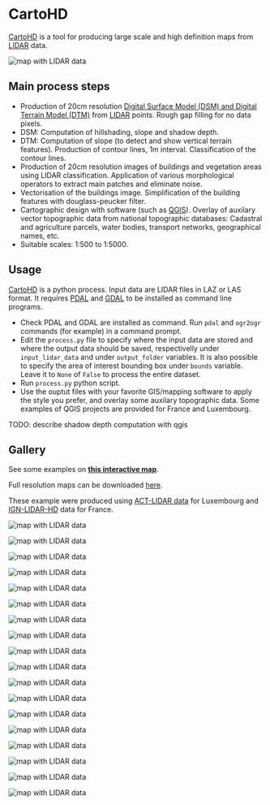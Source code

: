 # CartoHD

[CartoHD](https://github.com/jgaffuri/CartoHD/) is a tool for producing large scale and high definition maps from [LIDAR](https://en.wikipedia.org/wiki/Lidar) data.

![map with LIDAR data](/img/arcon/anim.gif)


## Main process steps

- Production of 20cm resolution [Digital Surface Model (DSM) and Digital Terrain Model (DTM)](https://en.wikipedia.org/wiki/Digital_elevation_model) from [LIDAR](https://en.wikipedia.org/wiki/Lidar) points. Rough gap filling for no data pixels.
- DSM: Computation of hillshading, slope and shadow depth.
- DTM: Computation of slope (to detect and show vertical terrain features). Production of contour lines, 1m interval. Classification of the contour lines.
- Production of 20cm resolution images of buildings and vegetation areas using LIDAR classification. Application of various morphological operators to extract main patches and eliminate noise.
- Vectorisation of the buildings image. Simplification of the building features with douglass-peucker filter.
- Cartographic design with software (such as [QGIS](https://www.qgis.org/)). Overlay of auxilary vector topographic data from national topographic databases: Cadastral and agriculture parcels, water bodies, transport networks, geographical names, etc.
- Suitable scales: 1:500 to 1:5000.

## Usage

[CartoHD](https://github.com/jgaffuri/CartoHD/) is a python process. Input data are LIDAR files in LAZ or LAS format. It requires [PDAL](https://pdal.io/) and [GDAL](https://gdal.org/) to be installed as command line programs.

- Check PDAL and GDAL are installed as command. Run `pdal` and `ogr2ogr` commands (for example) in a command prompt.
- Edit the `process.py` file to specify where the input data are stored and where the output data should be saved, respectivelly under `input_lidar_data` and under `output_folder` variables. It is also possible to specify the area of interest bounding box under `bounds` variable. Leave it to `None` of `False` to process the entire dataset.
- Run `process.py` python script.
- Use the ouptut files with your favorite GIS/mapping software to apply the style you prefer, and overlay some auxilary topographic data. Some examples of QGIS projects are provided for France and Luxembourg.

TODO: describe shadow depth computation with qgis

## Gallery

See some examples on [**this interactive map**](https://jgaffuri.github.io/CartoHD_webmap/viewer/dist/).

Full resolution maps can be downloaded [here](https://e.pcloud.link/publink/show?code=kZyIaxZiUumqBqt8UFGCMxrJEraY4L9Qnv7).

These example were produced using [ACT-LIDAR data](https://act.public.lu/fr/cartographie/lidar1.html) for Luxembourg and [IGN-LIDAR-HD](https://geoservices.ign.fr/lidarhd) data for France.

![map with LIDAR data](/img/misc/kirchberg_.png)

![map with LIDAR data](/img/misc/ch_mars.png)

![map with LIDAR data](/img/misc/notre_dame.jpg)

![map with LIDAR data](/img/misc/ensg.png)

![map with LIDAR data](/img/misc/olive.jpg)

![map with LIDAR data](/img/misc/kirchberg1.jpg)

![map with LIDAR data](/img/misc/kirchberg2.jpg)

![map with LIDAR data](/img/misc/contas.png)

![map with LIDAR data](/img/misc/marseille.jpg)

![map with LIDAR data](/img/misc/marseille1.jpg)

![map with LIDAR data](/img/misc/marseille2.jpg)

![map with LIDAR data](/img/misc/athenee.png)

![map with LIDAR data](/img/misc/carcassonne.jpg)

![map with LIDAR data](/img/arcon/1000.png)

![map with LIDAR data](/img/arcon/2000.png)

![map with LIDAR data](/img/arcon/4000.png)

![map with LIDAR data](/img/misc/shading_test.gif)

![map with LIDAR data](/img/misc/arcon_black_white.jpg)

